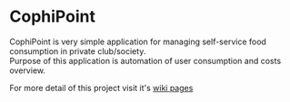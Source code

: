 # CophiPoint

CophiPoint is very simple application for managing self-service food consumption in private club/society.  
Purpose of this application is automation of user consumption and costs overview. 

For more detail of this project visit it's [wiki pages](https://github.com/bubyx-nektvar/CophiPoint/wiki/Intro)
